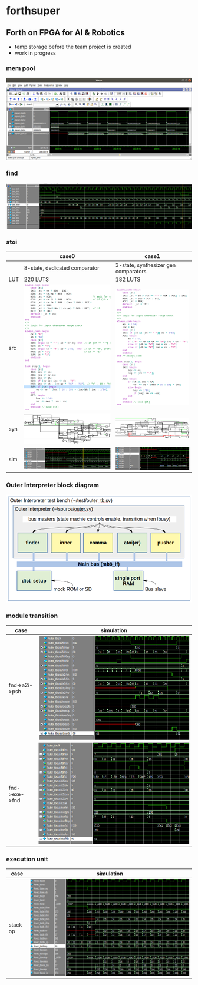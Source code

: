 # forthsuper
## Forth on FPGA for AI &amp; Robotics
* temp storage before the team project is created
* work in progress

### mem pool
<img src="./img/mem_0.png">

### find
<img src="./img/find_0.png">

### atoi
|   |case0|case1|
|---|---|---|
|   |8-state, dedicated comparator|3-state, synthesizer gen comparators|
|LUT|220 LUTS|182 LUTS|
|src|<img src="./img/atoi_0_src.png">|<img src="./img/atoi_1_src.png">|
|syn|<img src="./img/atoi_0_syn.png">|<img src="./img/atoi_1_syn.png">|
|sim|<img src="./img/atoi_0_sim.png">|<img src="./img/atoi_1_sim.png">|

### Outer Interpreter block diagram
<img src="./img/forthsuper_outer_arch.png">

### module transition
|case|simulation|
|---|---|
|fnd->a2i->psh|<img src="./img/fnd_a2i_psh.png">|
|fnd->exe->fnd|<img src="./img/fnd_exe.png">|

### execution unit
|case|simulation|
|---|---|
|stack op|<img src="./img/exec_ss_01.png">|

